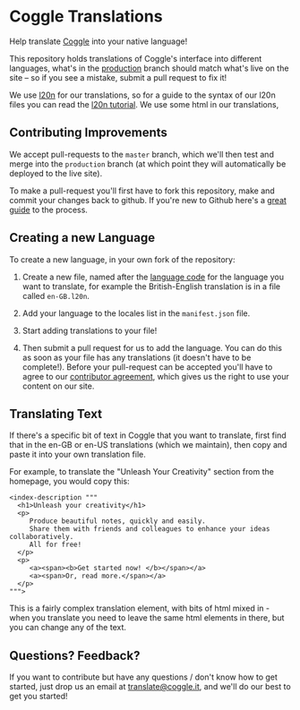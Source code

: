 # Coggle Translations
Help translate [Coggle](https://coggle.it) into your native language!

This repository holds translations of Coggle's interface into different
languages, what's in the
[production](https://github.com/coggle/translations/tree/production) branch
should match what's live on the site – so if you see a mistake, submit a pull
request to fix it!

We use [l20n](http://l20n.org) for our translations, so for a guide to the
syntax of our l20n files you can read the [l20n
tutorial](http://l20n.org/learn/). We use some html in our translations, 

## Contributing Improvements

We accept pull-requests to the `master` branch, which we'll then test and merge
into the `production` branch (at which point they will automatically be
deployed to the live site).

To make a pull-request you'll first have to fork this repository, make and
commit your changes back to github. If you're new to Github here's a [great
guide](https://help.github.com/articles/using-pull-requests/) to the process.

## Creating a new Language

To create a new language, in your own fork of the repository:

 1. Create a new file, named after the [language
    code](http://www.lingoes.net/en/translator/langcode.htm) for
    the language you want to translate, for example the British-English
    translation is in a file called `en-GB.l20n`.

 2. Add your language to the locales list in the `manifest.json` file.

 3. Start adding translations to your file!
 
 4. Then submit a pull request for us to add the language. You can do this as
    soon as your file has any translations (it doesn't have to be complete!).
    Before your pull-request can be accepted you'll have to agree to our
    [contributor
    agreement](https://www.clahub.com/agreements/Coggle/translations), which
    gives us the right to use your content on our site.

## Translating Text
If there's a specific bit of text in Coggle that you want to translate, first
find that in the en-GB or en-US translations (which we maintain), then copy and
paste it into your own translation file.

For example, to translate the "Unleash Your Creativity" section from the
homepage, you would copy this:

```
<index-description """
  <h1>Unleash your creativity</h1>
  <p>
     Produce beautiful notes, quickly and easily.
     Share them with friends and colleagues to enhance your ideas collaboratively.
     All for free!
  </p>
  <p>
     <a><span><b>Get started now! </b></span></a>
     <a><span>Or, read more.</span></a>
  </p>
""">
```

This is a fairly complex translation element, with bits of html mixed in - when
you translate you need to leave the same html elements in there, but you can
change any of the text.
 
## Questions? Feedback?

If you want to contribute but have any questions / don't know how to get
started, just drop us an email at
[translate@coggle.it](mailto:translate@coggle.it), and we'll do our best to get
you started!

